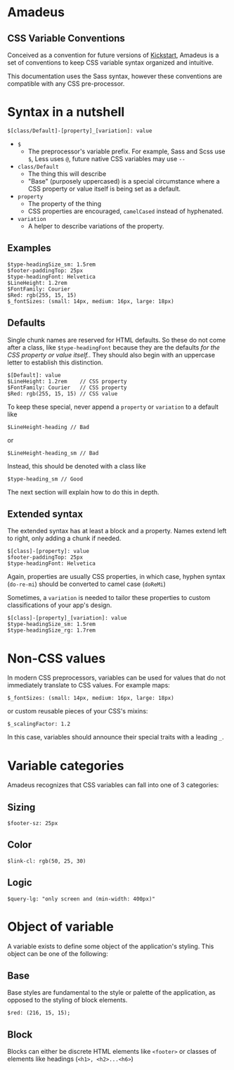 # Amadeus
## CSS Variable Conventions

Conceived as a convention for future versions of [Kickstart](http://getkickstart.com), Amadeus is a set of conventions to keep CSS variable syntax organized and intuitive.

This documentation uses the Sass syntax, however these conventions are compatible with any CSS pre-processor.

# Syntax in a nutshell

    $[class/Default]-[property]_[variation]: value
    
- `$`
  - The preprocessor's variable prefix. For example, Sass and Scss use `$`, Less uses `@`, future native CSS variables may use `--`
- `class/Default`
  - The thing this will describe
  - "Base" (purposely uppercased) is a special circumstance where a CSS property or value itself is being set as a default.
- `property`
  - The property of the thing
  - CSS properties are encouraged, `camelCased` instead of hyphenated.
- `variation`
  - A helper to describe variations of the property. 
    
## Examples

    $type-headingSize_sm: 1.5rem
    $footer-paddingTop: 25px
    $type-headingFont: Helvetica
    $LineHeight: 1.2rem
    $FontFamily: Courier
    $Red: rgb(255, 15, 15)
    $_fontSizes: (small: 14px, medium: 16px, large: 18px)
    
## Defaults

Single chunk names are reserved for HTML defaults. So these do not come after a class, like `$type-headingFont` because they are the defaults *for the CSS property or value itself.*. They should also begin with an uppercase letter to establish this distinction.

    $[Default]: value
    $LineHeight: 1.2rem    // CSS property
    $FontFamily: Courier   // CSS property
    $Red: rgb(255, 15, 15) // CSS value
    
To keep these special, never append a `property` or `variation` to a default like

    $LineHeight-heading // Bad
    
or
    
    $LineHeight-heading_sm // Bad
    
Instead, this should be denoted with a class like

    $type-heading_sm // Good
    
The next section will explain how to do this in depth.

## Extended syntax

The extended syntax has at least a block and a property. Names extend left to right, only adding a chunk if needed.

    $[class]-[property]: value
    $footer-paddingTop: 25px
    $type-headingFont: Helvetica
    
Again, properties are usually CSS properties, in which case, hyphen syntax (`do-re-mi`) should be converted to camel case (`doReMi`)

Sometimes, a `variation` is needed to tailor these properties to custom classifications of your app's design.

    $[class]-[property]_[variation]: value    
    $type-headingSize_sm: 1.5rem
    $type-headingSize_rg: 1.7rem
    
# Non-CSS values

In modern CSS preprocessors, variables can be used for values that do not immediately translate to CSS values. For example maps:

    $_fontSizes: (small: 14px, medium: 16px, large: 18px)
    
or custom reusable pieces of your CSS's mixins:

    $_scalingFactor: 1.2
    
In this case, variables should announce their special traits with a leading `_`.

# Variable categories

Amadeus recognizes that CSS variables can fall into one of 3 categories:

## Sizing

    $footer-sz: 25px
    
## Color

    $link-cl: rgb(50, 25, 30)
    
## Logic

    $query-lg: "only screen and (min-width: 400px)"
    
# Object of variable

A variable exists to define some object of the application's styling. This object can be one of the following:

## Base

Base styles are fundamental to the style or palette of the application, as opposed to the styling of block elements.

    $red: (216, 15, 15);

## Block

Blocks can either be discrete HTML elements like `<footer>` or classes of elements like headings (`<h1>, <h2>...<h6>`)
